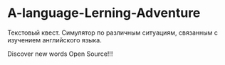 <h1>A-language-Lerning-Adventure</h1>
Текстовый квест. Симулятор по различным ситуациям, связанным с изучением английского языка.

Discover new words
Open Source!!!
